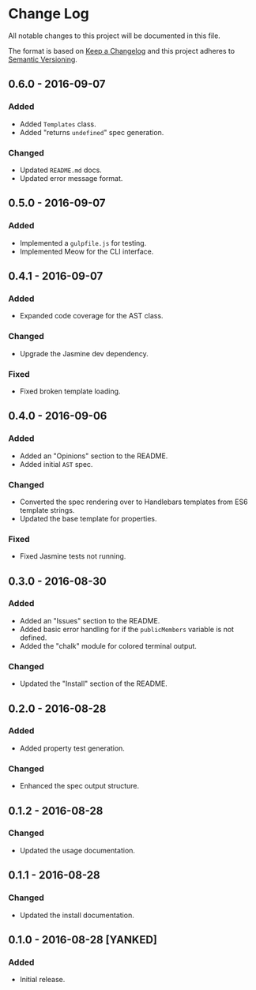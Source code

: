 Change Log
==========
All notable changes to this project will be documented in this file.

The format is based on [Keep a Changelog](http://keepachangelog.com/)
and this project adheres to [Semantic Versioning](http://semver.org/).

0.6.0 - 2016-09-07
------------------
### Added
- Added `Templates` class.
- Added "returns `undefined`" spec generation.

### Changed
- Updated `README.md` docs.
- Updated error message format.

0.5.0 - 2016-09-07
------------------
### Added
- Implemented a `gulpfile.js` for testing.
- Implemented Meow for the CLI interface.

0.4.1 - 2016-09-07
------------------
### Added
- Expanded code coverage for the AST class.

### Changed
- Upgrade the Jasmine dev dependency.

### Fixed
- Fixed broken template loading.

0.4.0 - 2016-09-06
------------------
### Added
- Added an "Opinions" section to the README.
- Added initial `AST` spec.

### Changed
- Converted the spec rendering over to Handlebars templates from ES6 template strings.
- Updated the base template for properties.

### Fixed
- Fixed Jasmine tests not running.

0.3.0 - 2016-08-30
------------------
### Added
- Added an "Issues" section to the README.
- Added basic error handling for if the `publicMembers` variable is not defined.
- Added the "chalk" module for colored terminal output.

### Changed
- Updated the "Install" section of the README.

0.2.0 - 2016-08-28
------------------
### Added
- Added property test generation.

### Changed
- Enhanced the spec output structure.

0.1.2 - 2016-08-28
------------------
### Changed
- Updated the usage documentation.

0.1.1 - 2016-08-28
------------------
### Changed
- Updated the install documentation.

0.1.0 - 2016-08-28 [YANKED]
---------------------------
### Added
- Initial release.
